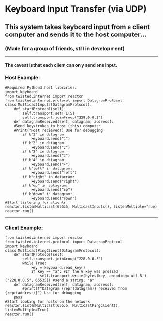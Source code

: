 <h1>Keyboard Input Transfer (via UDP)</h1>
<h2>This system takes keyboard input from a client computer and sends it to the host computer...</h2>
<h3>(Made for a group of friends, still in development)</h3>

---

<h4>The caveat is that each client can only send <strong>one</strong> input.</h4>

<h3>Host Example:</h3>

```python3
#Required Python3 host libraries:
import keyboard
from twisted.internet import reactor
from twisted.internet.protocol import DatagramProtocol
class MulticastInputs(DatagramProtocol):
    def startProtocol(self):
        self.transport.setTTL(5)
        self.transport.joinGroup("228.0.0.5")
    def datagramReceived(self, datagram, address):
	#Send keystrokes to host (this) computer
	#Print("Host recieved!) Use for debugging
        if b"1" in datagram:
            keyboard.send("1")
        if b"2" in datagram:
            keyboard.send("2")
        if b"3" in datagram:
            keyboard.send("3")
        if b"4" in datagram:
            keyboard.send("4")
        if b"left" in datagram:
            keyboard.send("left")
        if b"right" in datagram:
            keyboard.send("right")
        if b"up" in datagram:
            keyboard.send("up")
        if b"down" in datagram:
            keyboard.send("down")
#Start listening for clients
reactor.listenMulticast(65535, MulticastInputs(), listenMultiple=True)
reactor.run()
```

---

<h3>Client Example:</h3>

```python3
from twisted.internet import reactor
from twisted.internet.protocol import DatagramProtocol
import keyboard
class MulticastPingClient(DatagramProtocol):
    def startProtocol(self):
        self.transport.joinGroup("228.0.0.5")
        while True:
            key = keyboard.read_key()
            if key == "a": #If the A key was pressed
                self.transport.write(bytes(key, encoding='utf-8'), ("228.0.0.5", 65535)) #send a string, "a"
    def datagramReceived(self, datagram, address):
        #print(f"Datagram {repr(datagram)} received from {repr(address)}") Use for debugging
	pass
#Start looking for hosts on the network
reactor.listenMulticast(65535, MulticastPingClient(), listenMultiple=True)
reactor.run()
```
